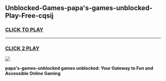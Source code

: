 
## Unblocked-Games-papa's-games-unblocked-Play-Free-cqsij
<h3>
<a href="https://premium76.site?title=papa's-games-unblocked&ref=10A">CLICK TO PLAY</a></h3>
<hr>

<h3>
<a href="https://premium76.site?title=papa's-games-unblocked&ref=10A">CLICK 2 PLAY</a>
  
</h3>

<a href="https://premium76.site?title=papa's-games-unblocked&ref=10A"><img src="https://clearcache.store/games.png"></a>


**papa's-games-unblocked games unblocked: Your Gateway to Fun and Accessible Online Gaming**
